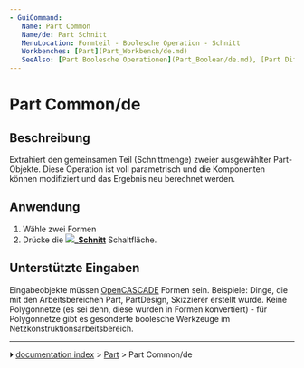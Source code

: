```yaml
---
- GuiCommand:
   Name: Part Common
   Name/de: Part Schnitt
   MenuLocation: Formteil - Boolesche Operation - Schnitt
   Workbenches: [Part](Part_Workbench/de.md)
   SeeAlso: [Part Boolesche Operationen](Part_Boolean/de.md), [Part Differenz](Part_Cut/de.md), [Part Vereinigung](Part_Fuse/de.md)
---
```


# Part Common/de

## Beschreibung

Extrahiert den gemeinsamen Teil (Schnittmenge) zweier ausgewählter Part-Objekte. Diese Operation ist voll parametrisch und die Komponenten können modifiziert und das Ergebnis neu berechnet werden.

## Anwendung

1.  Wähle zwei Formen
2.  Drücke die **![](images/)_[Schnitt](Part_Common/de.md)** Schaltfläche.

## Unterstützte Eingaben 

Eingabeobjekte müssen [OpenCASCADE](OpenCASCADE/de.md) Formen sein. Beispiele: Dinge, die mit den Arbeitsbereichen Part, PartDesign, Skizzierer erstellt wurde. Keine Polygonnetze (es sei denn, diese wurden in Formen konvertiert) - für Polygonnetze gibt es gesonderte boolesche Werkzeuge im Netzkonstruktionsarbeitsbereich.



---
⏵ [documentation index](../README.md) > [Part](Part_Workbench.md) > Part Common/de
